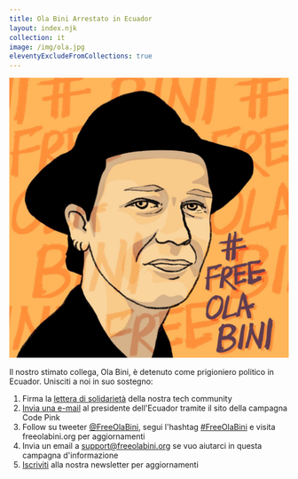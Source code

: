 ```yaml
---
title: Ola Bini Arrestato in Ecuador
layout: index.njk
collection: it
image: /img/ola.jpg
eleventyExcludeFromCollections: true
---
```

<p>
  <img src="/img/ola_drawing.jpg" class="db w-40"/>
</p>

Il nostro stimato collega, Ola Bini, è detenuto come prigioniero politico in Ecuador. Unisciti a noi in suo sostegno:

1. Firma la [lettera di solidarietà] della nostra tech community
2. [Invia una e-mail] al presidente dell'Ecuador tramite il sito della campagna Code Pink
3. Follow su tweeter [@FreeOlaBini], segui l'hashtag [#FreeOlaBini] e visita freeolabini.org per aggiornamenti
4. Invia un email a [support@freeolabini.org] se vuo aiutarci in questa campagna d'informazione
5. [Iscriviti] alla nostra newsletter per aggiornamenti

[lettera di solidarietà]: /it/statement/
[Invia una e-mail]: https://www.codepink.org/free-ola-bini
[@FreeOlaBini]: http://twitter.com/FreeOlaBini
[#FreeOlaBini]: https://twitter.com/intent/tweet?url=https://freeolabini.org&text=Digital+rights+defender+Ola+Bini+has+been+imprisoned+in+Ecuador.+Please+follow+@FreeOlaBini&hashtags=FreeOlaBini
[support@freeolabini.org]: mailto:support@freeolabini.org
[Iscriviti]: /it/subscribe/
